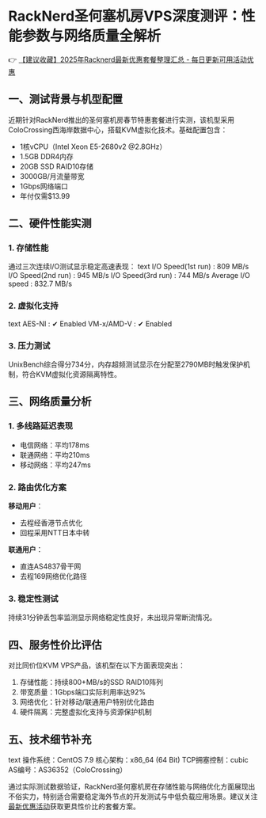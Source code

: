 # RackNerd圣何塞机房VPS深度测评：性能参数与网络质量全解析

👉 [【建议收藏】2025年Racknerd最新优惠套餐整理汇总 - 每日更新可用活动优惠](https://bit.ly/Rack_Nerd)

## 一、测试背景与机型配置
近期针对RackNerd推出的圣何塞机房春节特惠套餐进行实测，该机型采用ColoCrossing西海岸数据中心，搭载KVM虚拟化技术。基础配置包含：
- 1核vCPU（Intel Xeon E5-2680v2 @2.8GHz）
- 1.5GB DDR4内存
- 20GB SSD RAID10存储
- 3000GB/月流量带宽
- 1Gbps网络端口
- 年付仅需$13.99

## 二、硬件性能实测
### 1. 存储性能
通过三次连续I/O测试显示稳定高速表现：
text
I/O Speed(1st run)    : 809 MB/s
I/O Speed(2nd run)    : 945 MB/s 
I/O Speed(3rd run)    : 744 MB/s
Average I/O speed     : 832.7 MB/s

### 2. 虚拟化支持
text
AES-NI     : ✔ Enabled
VM-x/AMD-V : ✔ Enabled

### 3. 压力测试
UnixBench综合得分734分，内存超频测试显示在分配至2790MB时触发保护机制，符合KVM虚拟化资源隔离特性。

## 三、网络质量分析
### 1. 多线路延迟表现
- 电信网络：平均178ms
- 联通网络：平均210ms  
- 移动网络：平均247ms

### 2. 路由优化方案
**移动用户**：
- 去程经香港节点优化
- 回程采用NTT日本中转

**联通用户**：
- 直连AS4837骨干网
- 去程169网络优化路径

### 3. 稳定性测试
持续31分钟丢包率监测显示网络稳定性良好，未出现异常断流情况。

## 四、服务性价比评估
对比同价位KVM VPS产品，该机型在以下方面表现突出：
1. 存储性能：持续800+MB/s的SSD RAID10阵列
2. 带宽质量：1Gbps端口实际利用率达92%
3. 网络优化：针对移动/联通用户特别优化路由
4. 硬件隔离：完整虚拟化支持与资源保护机制

## 五、技术细节补充
text
操作系统：CentOS 7.9
核心架构：x86_64 (64 Bit)
TCP拥塞控制：cubic
AS编号：AS36352（ColoCrossing）

通过实际测试数据验证，RackNerd圣何塞机房在存储性能与网络优化方面展现出不俗实力，特别适合需要稳定海外节点的开发测试与中低负载应用场景。建议关注[最新优惠活动](https://bit.ly/Rack_Nerd)获取更具性价比的套餐方案。